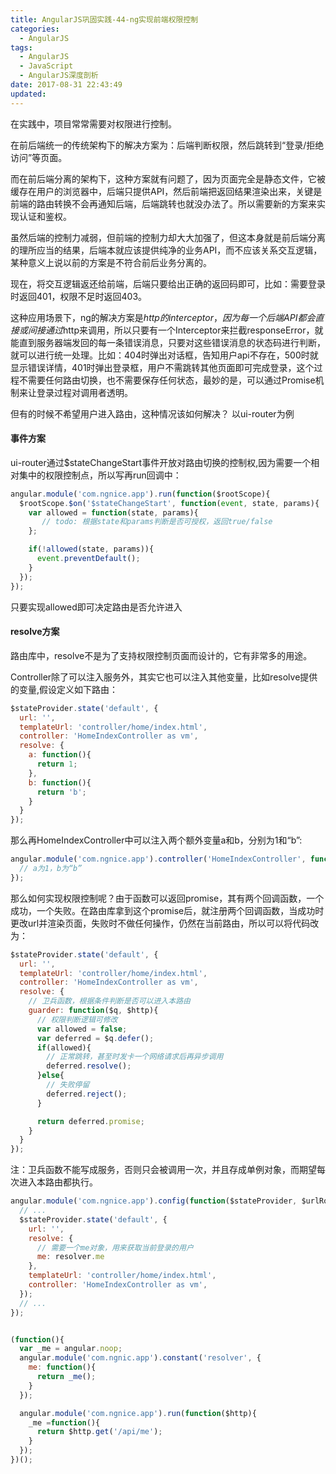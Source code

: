 ```yaml
---
title: AngularJS巩固实践-44-ng实现前端权限控制
categories:
  - AngularJS
tags:
  - AngularJS
  - JavaScript
  - AngularJS深度剖析
date: 2017-08-31 22:43:49
updated:
---
```


在实践中，项目常常需要对权限进行控制。

在前后端统一的传统架构下的解决方案为：后端判断权限，然后跳转到“登录/拒绝访问”等页面。

而在前后端分离的架构下，这种方案就有问题了，因为页面完全是静态文件，它被缓存在用户的浏览器中，后端只提供API，然后前端把返回结果渲染出来，关键是前端的路由转换不会再通知后端，后端跳转也就没办法了。所以需要新的方案来实现认证和鉴权。

虽然后端的控制力减弱，但前端的控制力却大大加强了，但这本身就是前后端分离的理所应当的结果，后端本就应该提供纯净的业务API，而不应该关系交互逻辑，某种意义上说以前的方案是不符合前后业务分离的。

现在，将交互逻辑返还给前端，后端只要给出正确的返回码即可，比如：需要登录时返回401，权限不足时返回403。

这种应用场景下，ng的解决方案是$http的interceptor，因为每一个后端API都会直接或间接通过$http来调用，所以只要有一个Interceptor来拦截responseError，就能直到服务器端发回的每一条错误消息，只要对这些错误消息的状态码进行判断，就可以进行统一处理。比如：404时弹出对话框，告知用户api不存在，500时就显示错误详情，401时弹出登录框，用户不需跳转其他页面即可完成登录，这个过程不需要任何路由切换，也不需要保存任何状态，最妙的是，可以通过Promise机制来让登录过程对调用者透明。

但有的时候不希望用户进入路由，这种情况该如何解决？ 以ui-router为例

#### 事件方案
ui-router通过$stateChangeStart事件开放对路由切换的控制权,因为需要一个相对集中的权限控制点，所以写再run回调中：
```js
angular.module('com.ngnice.app').run(function($rootScope){
  $rootScope.$on('$stateChangeStart', function(event, state, params){
    var allowed = function(state, params){
       // todo: 根据state和params判断是否可授权，返回true/false
    };

    if(!allowed(state, params)){
      event.preventDefault();
    }
  });
});
```
只要实现allowed即可决定路由是否允许进入

#### resolve方案
路由库中，resolve不是为了支持权限控制页面而设计的，它有非常多的用途。

Controller除了可以注入服务外，其实它也可以注入其他变量，比如resolve提供的变量,假设定义如下路由：
```js
$stateProvider.state('default', {
  url: '',
  templateUrl: 'controller/home/index.html',
  controller: 'HomeIndexController as vm',
  resolve: {
    a: function(){
      return 1;
    },
    b: function(){
      return 'b';
    }
  }
});
```

那么再HomeIndexController中可以注入两个额外变量a和b，分别为1和“b”:
```js
angular.module('com.ngnice.app').controller('HomeIndexController', function(a, b){
  // a为1，b为“b”
});
```
那么如何实现权限控制呢？由于函数可以返回promise，其有两个回调函数，一个成功，一个失败。在路由库拿到这个promise后，就注册两个回调函数，当成功时更改url并渲染页面，失败时不做任何操作，仍然在当前路由，所以可以将代码改为：
```js
$stateProvider.state('default', {
  url: '',
  templateUrl: 'controller/home/index.html',
  controller: 'HomeIndexController as vm',
  resolve: {
    // 卫兵函数，根据条件判断是否可以进入本路由
    guarder: function($q, $http){
      // 权限判断逻辑可修改
      var allowed = false;
      var deferred = $q.defer();
      if(allowed){
        // 正常跳转，甚至时发卡一个网络请求后再异步调用
        deferred.resolve();
      }else{
        // 失败停留
        deferred.reject();
      }

      return deferred.promise;
    }
  }
});
```
注：卫兵函数不能写成服务，否则只会被调用一次，并且存成单例对象，而期望每次进入本路由都执行。

```js
angular.module('com.ngnice.app').config(function($stateProvider, $urlRouterProvider, resolver){
  // ...
  $stateProvider.state('default', {
    url: '',
    resolve: {
      // 需要一个me对象，用来获取当前登录的用户
      me: resolver.me
    },
    templateUrl: 'controller/home/index.html',
    controller: 'HomeIndexController as vm',
  });
  // ...
});


(function(){
  var _me = angular.noop;
  angular.module('com.ngnic.app').constant('resolver', {
    me: function(){
      return _me();
    }
  });

  angular.module('com.ngnice.app').run(function($http){
    _me =function(){
      return $http.get('/api/me');
    }
  });
})();
```